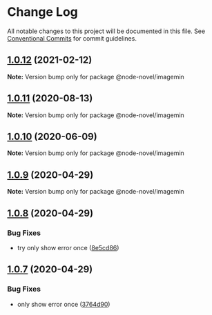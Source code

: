# Change Log

All notable changes to this project will be documented in this file.
See [Conventional Commits](https://conventionalcommits.org) for commit guidelines.

## [1.0.12](https://github.com/bluelovers/ws-epub2/compare/@node-novel/imagemin@1.0.11...@node-novel/imagemin@1.0.12) (2021-02-12)

**Note:** Version bump only for package @node-novel/imagemin





## [1.0.11](https://github.com/bluelovers/ws-epub2/compare/@node-novel/imagemin@1.0.10...@node-novel/imagemin@1.0.11) (2020-08-13)

**Note:** Version bump only for package @node-novel/imagemin





## [1.0.10](https://github.com/bluelovers/ws-epub2/compare/@node-novel/imagemin@1.0.9...@node-novel/imagemin@1.0.10) (2020-06-09)

**Note:** Version bump only for package @node-novel/imagemin





## [1.0.9](https://github.com/bluelovers/ws-epub2/compare/@node-novel/imagemin@1.0.8...@node-novel/imagemin@1.0.9) (2020-04-29)

**Note:** Version bump only for package @node-novel/imagemin





## [1.0.8](https://github.com/bluelovers/ws-epub2/compare/@node-novel/imagemin@1.0.7...@node-novel/imagemin@1.0.8) (2020-04-29)


### Bug Fixes

* try only show error once ([8e5cd86](https://github.com/bluelovers/ws-epub2/commit/8e5cd86254e2f3b56406270d6e49f2856461173f))





## [1.0.7](https://github.com/bluelovers/ws-epub2/compare/@node-novel/imagemin@1.0.6...@node-novel/imagemin@1.0.7) (2020-04-29)


### Bug Fixes

* only show error once ([3764d90](https://github.com/bluelovers/ws-epub2/commit/3764d9057fdbf83b0fb0c220ca8462f213de4540))
